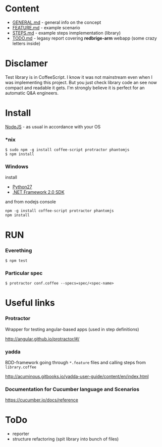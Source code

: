 # Content

- [GENERAL.md](GENERAL.md) - general info on the concept
- [FEATURE.md](FEATURE.md) - example scenario
- [STEPS.md](STEPS.md) - example steps inmplementation (library)
- [TODO.md](TODO.md) - legasy report covering **redbrige-arm** webapp (some crazy letters inside)

# Disclamer

Test library is in CoffeeScript. I know it was not mainstream even when I was implementing this project.
But you just check library code an see now compact and readable it gets.
I'm strongly believe it is perfect for an automatic Q&A engineers.

# Install

[NodeJS](https://nodejs.org/) - as usual in accordance with your OS

### *nix
```
$ sudo npm -g install coffee-script protractor phantomjs
$ npm install
```
### Windows

install
* [Python27](https://www.python.org/downloads/release/python-2710/)
* [.NET Framework 2.0 SDK](http://www.microsoft.com/en-us/download/confirmation.aspx?id=19988)

and from nodejs console
```
npm -g install coffee-script protractor phantomjs
npm install
```

# RUN

### Everething
```
$ npm test
```
### Particular spec
```
$ protractor conf.coffee --specs=spec/<spec-name>
```

# Useful links

### Protractor
  Wrapper for testing angular-based apps (used in step definitions)

http://angular.github.io/protractor/#/

### yadda
  BDD-framework going through `*.feature` files and calling steps from `library.coffee`

http://acuminous.gitbooks.io/yadda-user-guide/content/en/index.html

### Documentation for Cucumber language and Scenarios
https://cucumber.io/docs/reference


# ToDo

* reporter
* structure refactoring (spit library into bunch of files)
